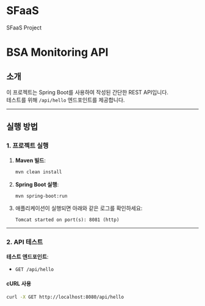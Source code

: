 # SFaaS
SFaaS Project

# BSA Monitoring API

## 소개
이 프로젝트는 Spring Boot를 사용하여 작성된 간단한 REST API입니다.  
테스트를 위해 `/api/hello` 엔드포인트를 제공합니다.

---

## 실행 방법
### 1. 프로젝트 실행
1. **Maven 빌드**:
    ```bash
    mvn clean install
    ```

2. **Spring Boot 실행**:
    ```bash
    mvn spring-boot:run
    ```

3. 애플리케이션이 실행되면 아래와 같은 로그를 확인하세요:
    ```
    Tomcat started on port(s): 8081 (http)
    ```

---

### 2. API 테스트
**테스트 엔드포인트**:
- `GET /api/hello`

#### cURL 사용
```bash
curl -X GET http://localhost:8080/api/hello


